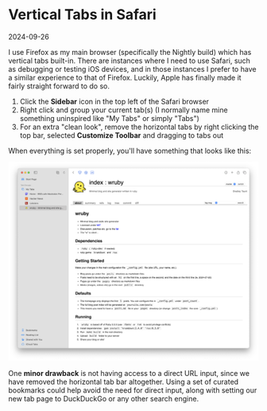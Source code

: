 # Vertical Tabs in Safari

2024-09-26

I use Firefox as my main browser (specifically the Nightly build) which has vertical tabs built-in. There are instances where I need to use Safari, such as debugging or testing iOS devices, and in those instances I prefer to have a similar experience to that of Firefox. Luckily, Apple has finally made it fairly straight forward to do so.

1. Click the **Sidebar** icon in the top left of the Safari browser
2. Right click and group your current tab(s) (I normally name mine something uninspired like "My Tabs" or simply "Tabs")
3. For an extra "clean look", remove the horizontal tabs by right clicking the top bar, selected **Customize Toolbar** and dragging to tabs out

When everything is set properly, you'll have something that looks like this:

![Safari with vertical tabs](/public/images/safari-vertical-tabs.png)

One **minor drawback** is not having access to a direct URL input, since we have removed the horizontal tab bar altogether. Using a set of curated bookmarks could help avoid the need for direct input, along with setting our new tab page to DuckDuckGo or any other search engine.
